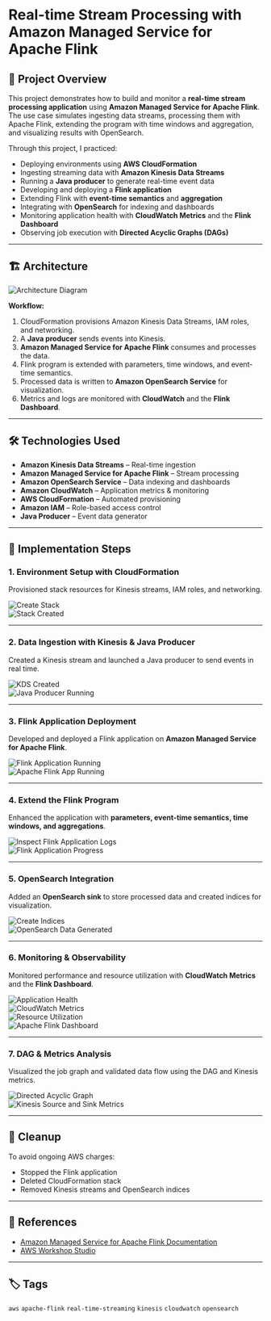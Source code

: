 # Real-time Stream Processing with Amazon Managed Service for Apache Flink

## 📌 Project Overview
This project demonstrates how to build and monitor a **real-time stream processing application** using **Amazon Managed Service for Apache Flink**.  
The use case simulates ingesting data streams, processing them with Apache Flink, extending the program with time windows and aggregation, and visualizing results with OpenSearch.

Through this project, I practiced:

- Deploying environments using **AWS CloudFormation**
- Ingesting streaming data with **Amazon Kinesis Data Streams**
- Running a **Java producer** to generate real-time event data
- Developing and deploying a **Flink application**
- Extending Flink with **event-time semantics** and **aggregation**
- Integrating with **OpenSearch** for indexing and dashboards
- Monitoring application health with **CloudWatch Metrics** and the **Flink Dashboard**
- Observing job execution with **Directed Acyclic Graphs (DAGs)**

---

## 🏗 Architecture
![Architecture Diagram](screenshots/diagram.png)

**Workflow:**
1. CloudFormation provisions Amazon Kinesis Data Streams, IAM roles, and networking.
2. A **Java producer** sends events into Kinesis.
3. **Amazon Managed Service for Apache Flink** consumes and processes the data.
4. Flink program is extended with parameters, time windows, and event-time semantics.
5. Processed data is written to **Amazon OpenSearch Service** for visualization.
6. Metrics and logs are monitored with **CloudWatch** and the **Flink Dashboard**.

---

## 🛠 Technologies Used
- **Amazon Kinesis Data Streams** – Real-time ingestion
- **Amazon Managed Service for Apache Flink** – Stream processing
- **Amazon OpenSearch Service** – Data indexing and dashboards
- **Amazon CloudWatch** – Application metrics & monitoring
- **AWS CloudFormation** – Automated provisioning
- **Amazon IAM** – Role-based access control
- **Java Producer** – Event data generator

---

## 🚀 Implementation Steps

### 1. Environment Setup with CloudFormation
Provisioned stack resources for Kinesis streams, IAM roles, and networking.

![Create Stack](screenshots/create-stack.png)  
![Stack Created](screenshots/stack-created.png)

---

### 2. Data Ingestion with Kinesis & Java Producer
Created a Kinesis stream and launched a Java producer to send events in real time.

![KDS Created](screenshots/KDS-Created.png)  
![Java Producer Running](screenshots/Java-producer-running.png)

---

### 3. Flink Application Deployment
Developed and deployed a Flink application on **Amazon Managed Service for Apache Flink**.

![Flink Application Running](screenshots/Flink-Application-Running.png)  
![Apache Flink App Running](screenshots/apache-flink-app-running.png)

---

### 4. Extend the Flink Program
Enhanced the application with **parameters, event-time semantics, time windows, and aggregations**.

![Inspect Flink Application Logs](screenshots/Inspect-Flink-application-logs.png)  
![Flink Application Progress](screenshots/FlinkApplicationProgress.png)

---

### 5. OpenSearch Integration
Added an **OpenSearch sink** to store processed data and created indices for visualization.

![Create Indices](screenshots/create-indices.png)  
![OpenSearch Data Generated](screenshots/Opensearch-data-generated.png)

---

### 6. Monitoring & Observability
Monitored performance and resource utilization with **CloudWatch Metrics** and the **Flink Dashboard**.

![Application Health](screenshots/ApplicationHealth.png)  
![CloudWatch Metrics](screenshots/cloudwatch-metrics.png)  
![Resource Utilization](screenshots/ResourceUtilization.png)  
![Apache Flink Dashboard](screenshots/apache-flink-dashboard.png)

---

### 7. DAG & Metrics Analysis
Visualized the job graph and validated data flow using the DAG and Kinesis metrics.

![Directed Acyclic Graph](screenshots/Directed-Acyclic-Graph-(DAG).png)  
![Kinesis Source and Sink Metrics](screenshots/KinesisSourceAndSinkMetrics.png)

---

## 🧹 Cleanup
To avoid ongoing AWS charges:
- Stopped the Flink application
- Deleted CloudFormation stack
- Removed Kinesis streams and OpenSearch indices

---

## 🔗 References
- [Amazon Managed Service for Apache Flink Documentation](https://docs.aws.amazon.com/managed-flink/)  
- [AWS Workshop Studio](https://catalog.workshops.aws/managed-flink/en-US)

---

## 🏷️ Tags
`aws` `apache-flink` `real-time-streaming` `kinesis` `cloudwatch` `opensearch`
